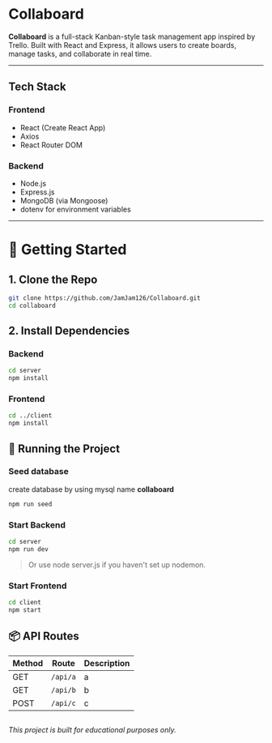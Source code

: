 # Collaboard

**Collaboard** is a full-stack Kanban-style task management app inspired by Trello. Built with React and Express, it allows users to create boards, manage tasks, and collaborate in real time.

---

## Tech Stack

### Frontend
- React (Create React App)
- Axios
- React Router DOM

### Backend
- Node.js
- Express.js
- MongoDB (via Mongoose)
- dotenv for environment variables

---

# 🚀 Getting Started

## 1. Clone the Repo
```bash
git clone https://github.com/JamJam126/Collaboard.git
cd collaboard
```

## 2. Install Dependencies
### Backend
```bash
cd server
npm install
```
### Frontend
```bash
cd ../client
npm install
```

## 🔧 Running the Project
### Seed database
create database by using mysql name **collaboard**
```bash
npm run seed
```
### Start Backend
```bash
cd server
npm run dev
```
> Or use node server.js if you haven't set up nodemon.

### Start Frontend
```bash
cd client
npm start
```

## 📦 API Routes

| Method | Route         | Description           |
| ------ | ------------- | --------------------- |
| GET    | `/api/a` | a |
| GET    | `/api/b` | b    |
| POST   | `/api/c`  | c            |

##
*This project is built for educational purposes only.*

